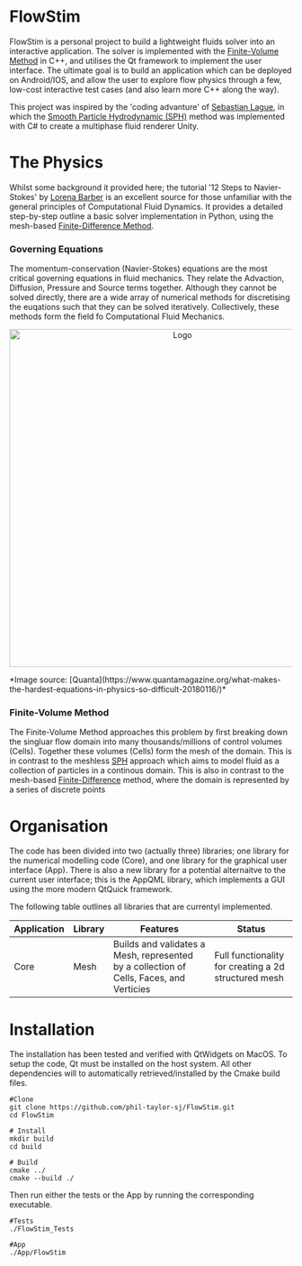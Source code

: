 # FlowStim

FlowStim is a personal project to build a lightweight fluids solver into an interactive application. The solver is implemented with the [Finite-Volume Method](https://www.cfd-online.com/Wiki/Finite_volume) in C++, and utilises the Qt framework to implement the user interface. The ultimate goal is to build an application which can be deployed on Android/IOS, and allow the user to explore flow physics through a few, low-cost interactive test cases (and also learn more C++ along the way).

This project was inspired by the 'coding advanture' of [Sebastian Lague](https://www.youtube.com/watch?v=rSKMYc1CQHE), in which the [Smooth Particle Hydrodynamic (SPH)](https://en.wikipedia.org/wiki/Smoothed-particle_hydrodynamics) method was implemented with C# to create a multiphase fluid renderer Unity.

# The Physics

Whilst some background it provided here; the tutorial '12 Steps to Navier-Stokes' by [Lorena Barber](https://lorenabarba.com/blog/cfd-python-12-steps-to-navier-stokes/) is an excellent source for those unfamiliar with the general principles of Computational Fluid Dynamics. It provides a detailed step-by-step outline a basic solver implementation in Python, using the mesh-based [Finite-Difference Method](https://www.cfd-online.com/Wiki/Finite_difference).

### Governing Equations

The momentum-conservation (Navier-Stokes) equations are the most critical governing equations in fluid mechanics. They relate the Advaction, Diffusion, Pressure and Source terms together. Although they cannot be solved directly, there are a wide array of numerical methods for discretising the euqations such that they can be solved iteratively. Collectively, these methods form the field fo Computational Fluid Mechanics. 

<p align="center">
	<img src="https://www.quantamagazine.org/wp-content/uploads/2018/01/Navier-StokesEquation_560.jpg" alt="Logo" width="600"/>
</p>
*Image source: [Quanta](https://www.quantamagazine.org/what-makes-the-hardest-equations-in-physics-so-difficult-20180116/)*

### Finite-Volume Method

The Finite-Volume Method approaches this problem by first breaking down the singluar flow domain into many thousands/millions of control volumes (Cells). Together these volumes (Cells) form the mesh of the domain. This is in contrast to the meshless [SPH](https://en.wikipedia.org/wiki/Smoothed-particle_hydrodynamics) approach which aims to model fluid as a collection of particles in a continous domain. This is also in contrast to the mesh-based [Finite-Difference](https://www.cfd-online.com/Wiki/Finite_difference) method, where the domain is represented by a series of discrete points 

# Organisation

The code has been divided into two (actually three) libraries; one library for the numerical modelling code (Core), and one library for the graphical user interface (App). There is also a new library for a potential alternaitve to the current user interface; this is the AppQML library, which implements a GUI using the more modern QtQuick framework.

The following table outlines all libraries that are currentyl implemented.

| Application | Library | Features | Status
| --- |--- | --- | --- |
| Core | Mesh | Builds and validates a Mesh, represented by a collection of Cells, Faces, and Verticies | Full functionality for creating a 2d structured mesh |


# Installation

The installation has been tested and verified with QtWidgets on MacOS.
To setup the code, Qt must be installed on the host system. All other dependencies will to automatically retrieved/installed by the Cmake build files. 

```
#Clone
git clone https://github.com/phil-taylor-sj/FlowStim.git
cd FlowStim

# Install
mkdir build
cd build

# Build
cmake ../
cmake --build ./
```

Then run either the tests or the App by running the corresponding executable.
```
#Tests
./FlowStim_Tests

#App
./App/FlowStim
```
